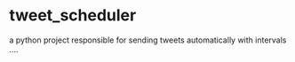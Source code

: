 # tweet_scheduler
a python project responsible for sending tweets automatically with intervals ....
